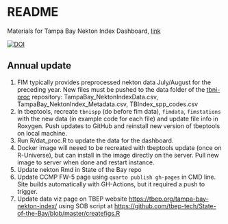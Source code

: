 # README

Materials for Tampa Bay Nekton Index Dashboard, [link](http://shiny.tbep.org/nekton-dash/)

[![DOI](https://zenodo.org/badge/276705811.svg)](https://zenodo.org/badge/latestdoi/276705811)

## Annual update

1. FIM typically provides preprocessed nekton data July/August for the preceding year. New files must be pushed to the data folder of the [tbni-proc](https://raw.githubusercontent.com/tbep-tech/tbni-proc/master/data/TampaBay_NektonIndexData.csv) repository: TampaBay_NektonIndexData.csv, TampaBay_NektonIndex_Metadata.csv, TBIndex_spp_codes.csv
1. In tbeptools, recreate `tbnispp` (do before fim data), `fimdata`, `fimstations` with the new data (in example code for each file) and update file info in Roxygen. Push updates to GitHub and reinstall new version of tbeptools on local machine.
1. Run R/dat_proc.R to update the data for the dashboard. 
1. Docker image will neeed to be recreated with tbeptools update (once on R-Universe), but can install in the image directly on the server. Pull new image to server when done and restart instance. 
1. Update nekton Rmd in State of the Bay repo
1. Update CCMP FW-5 page using `quarto publish gh-pages` in CMD line. Site builds automatically with GH-Actions, but it required a push to trigger.
1. Update data viz page on TBEP website <https://tbep.org/tampa-bay-nekton-index/> using SOB script at <https://github.com/tbep-tech/State-of-the-Bay/blob/master/createfigs.R>
